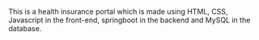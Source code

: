 This is a health insurance portal which is made using HTML, CSS, Javascript in the front-end, springboot in the backend and MySQL in the database.
